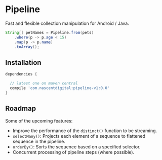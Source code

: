 # Pipeline
Fast and flexible collection manipulation for Android / Java.

```java
String[] petNames = Pipeline.from(pets)
    .where(p -> p.age < 15)
    .map(p -> p.name)
    .toArray();
```

## Installation
```groovy
dependencies {

  // latest one on maven central
  compile 'com.nascentdigital:pipeline-v1:0.0'
}
```









## Roadmap
Some of the upcoming features:
- Improve the performance of the `distinct()` function to be streaming.
- `selectMany()`: Projects each element of a sequence to flattened sequence in the pipeline. 
- `orderBy()`: Sorts the sequence based on a specified selector.
- Concurrent processing of pipeline steps (where possible).
